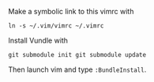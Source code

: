 Make a symbolic link to this vimrc with

`
ln -s ~/.vim/vimrc ~/.vimrc
`

Install Vundle with

`
git submodule init
git submodule update
`

Then launch vim and type `:BundleInstall`.
